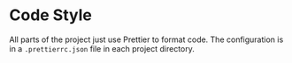 # Code Style

All parts of the project just use Prettier to format code. The configuration is in a `.prettierrc.json` file in each project directory.
